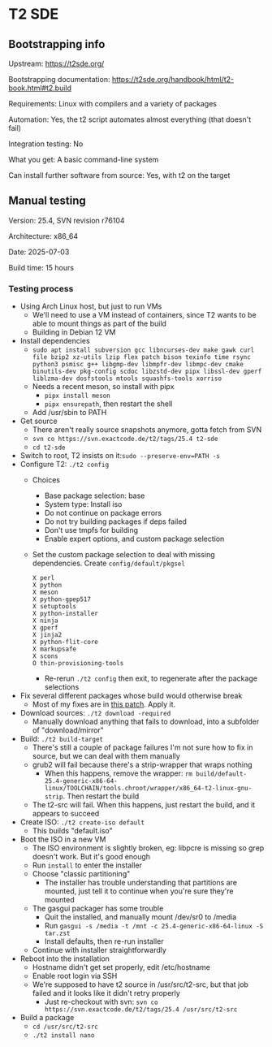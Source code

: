 # T2 SDE

## Bootstrapping info

Upstream: https://t2sde.org/

Bootstrapping documentation: https://t2sde.org/handbook/html/t2-book.html#t2.build

Requirements: Linux with compilers and a variety of packages

Automation: Yes, the t2 script automates almost everything (that doesn't fail)

Integration testing: No

What you get: A basic command-line system

Can install further software from source: Yes, with t2 on the target

## Manual testing

Version: 25.4, SVN revision r76104

Architecture: x86_64

Date: 2025-07-03

Build time: 15 hours

### Testing process

* Using Arch Linux host, but just to run VMs
  * We'll need to use a VM instead of containers, since T2 wants to be able to mount things as part of the build
  * Building in Debian 12 VM
* Install dependencies
  * `sudo apt install subversion gcc libncurses-dev make gawk curl file bzip2 xz-utils lzip flex patch bison texinfo time rsync python3 psmisc g++ libgmp-dev libmpfr-dev libmpc-dev cmake binutils-dev pkg-config scdoc libzstd-dev pipx libssl-dev gperf liblzma-dev dosfstools mtools squashfs-tools xorriso`
  * Needs a recent meson, so install with pipx
    * `pipx install meson`
    * `pipx ensurepath`, then restart the shell
  * Add /usr/sbin to PATH
* Get source
  * There aren't really source snapshots anymore, gotta fetch from SVN
  * `svn co https://svn.exactcode.de/t2/tags/25.4 t2-sde`
  * `cd t2-sde`
* Switch to root, T2 insists on it:`sudo --preserve-env=PATH -s`
* Configure T2: `./t2 config`
  * Choices
    * Base package selection: base
    * System type: Install iso
    * Do not continue on package errors
    * Do not try building packages if deps failed
    * Don't use tmpfs for building
    * Enable expert options, and custom package selection
  * Set the custom package selection to deal with missing dependencies. Create `config/default/pkgsel`

        X perl
        X python
        X meson
        X python-gpep517
        X setuptools
        X python-installer
        X ninja
        X gperf
        X jinja2
        X python-flit-core
        X markupsafe
        X scons
        O thin-provisioning-tools

    * Re-rerun `./t2 config` then exit, to regenerate after the package selections
* Fix several different packages whose build would otherwise break
  * Most of my fixes are in [this patch](../data/t2.patch). Apply it.
* Download sources: `./t2 download -required`
  * Manually download anything that fails to download, into a subfolder of "download/mirror"
* Build: `./t2 build-target`
  * There's still a couple of package failures I'm not sure how to fix in source, but we can deal with them manually
  * grub2 will fail because there's a strip-wrapper that wraps nothing
    * When this happens, remove the wrapper: `rm build/default-25.4-generic-x86-64-linux/TOOLCHAIN/tools.chroot/wrapper/x86_64-t2-linux-gnu-strip`. Then restart the build
  * The t2-src will fail. When this happens, just restart the build, and it appears to succeed
* Create ISO: `./t2 create-iso default`
  * This builds "default.iso"
* Boot the ISO in a new VM
  * The ISO environment is slightly broken, eg: libpcre is missing so grep doesn't work. But it's good enough
  * Run `install` to enter the installer
  * Choose "classic partitioning"
    * The installer has trouble understanding that partitions are mounted, just tell it to continue when you're sure they're mounted
  * The gasgui packager has some trouble
    * Quit the installed, and manually mount /dev/sr0 to /media
    * Run `gasgui -s /media -t /mnt -c 25.4-generic-x86-64-linux -S tar.zst`
    * Install defaults, then re-run installer
  * Continue with installer straightforwardly
* Reboot into the installation
  * Hostname didn't get set properly, edit /etc/hostname
  * Enable root login via SSH
  * We're supposed to have t2 source in /usr/src/t2-src, but that job failed and it looks like it didn't retry properly
    * Just re-checkout with svn: `svn co https://svn.exactcode.de/t2/tags/25.4 /usr/src/t2-src`
* Build a package
  * `cd /usr/src/t2-src`
  * `./t2 install nano`
